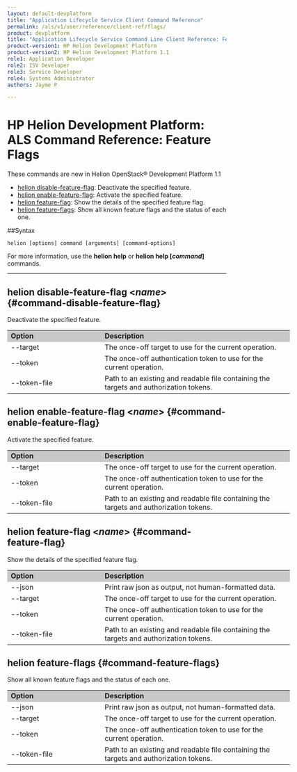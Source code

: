 ```yaml
---
layout: default-devplatform
title: "Application Lifecycle Service Client Command Reference"
permalink: /als/v1/user/reference/client-ref/flags/
product: devplatform
title: "Application Lifecycle Service Command Line Client Reference: Feature Flags"
product-version1: HP Helion Development Platform
product-version2: HP Helion Development Platform 1.1
role1: Application Developer 
role2: ISV Developer
role3: Service Developer
role4: Systems Administrator
authors: Jayme P

---
```

<!--UNDER REVISION-->

# HP Helion Development Platform: ALS Command Reference: Feature Flags

These commands are new in Helion OpenStack&reg; Development Platform 1.1

- [helion disable-feature-flag](#command-disable-feature-flag): Deactivate the specified feature. 
- [helion enable-feature-flag](#command-enable-feature-flag): Activate the specified feature.
- [helion feature-flag](#command-feature-flag): Show the details of the specified feature flag. 	
- [helion feature-flags](#command-feature-flags): Show all known feature flags and the status of each one.

##Syntax

	helion [options] command [arguments] [command-options]
For more information, use the **helion help** or **helion help [*command*]** commands.

<hr>
    
## helion disable-feature-flag <*name*> {#command-disable-feature-flag}
Deactivate the specified feature.

<table style="text-align: left; vertical-align: top; width:650px;">
<tr style="background-color: #C8C8C8;">
<td style="width: 200px;"><b>Option</b></td><td><b>Description</b></td>
</tr>
<tr><td>--target</td>
<td>The once-off target to use for the current operation.</td>
</tr>    <tr><td>--token</td>
<td>The once-off authentication token to use for the current
operation.</td>
</tr>    <tr><td>--token-file</td>
<td>Path to an existing and readable file containing the targets and
authorization tokens.</td>
</tr>
</table>	
    
## helion enable-feature-flag <*name*> {#command-enable-feature-flag}
Activate the specified feature.

<table style="text-align: left; vertical-align: top; width:650px;">
<tr style="background-color: #C8C8C8;">
<td style="width: 200px;"><b>Option</b></td><td><b>Description</b></td>
</tr>
<tr><td>--target</td>
<td>The once-off target to use for the current operation.</td>
</tr>    <tr><td>--token</td>
<td>The once-off authentication token to use for the current
operation.</td>
</tr>    <tr><td>--token-file</td>
<td>Path to an existing and readable file containing the targets and
authorization tokens.</td>
</tr>
</table>

## helion feature-flag <*name*> {#command-feature-flag}
Show the details of the specified feature flag.

<table style="text-align: left; vertical-align: top; width:650px;">
<tr style="background-color: #C8C8C8;">
<td style="width: 200px;"><b>Option</b></td><td><b>Description</b></td>
</tr><tr><td>--json</td><td>Print raw json as output, not human-formatted data.</td></tr>
<tr><td>--target</td>
<td>The once-off target to use for the current operation.</td>
</tr>    <tr><td>--token</td>
<td>The once-off authentication token to use for the current
operation.</td>
</tr>    <tr><td>--token-file</td>
<td>Path to an existing and readable file containing the targets and
authorization tokens.</td>
</tr>
</table>	
    
## helion feature-flags {#command-feature-flags}
Show all known feature flags and the status of each one.

<table style="text-align: left; vertical-align: top; width:650px;">
<tr style="background-color: #C8C8C8;">
<td style="width: 200px;"><b>Option</b></td><td><b>Description</b></td>
</tr><tr><td>--json</td><td>Print raw json as output, not human-formatted data.</td></tr>
<tr><td>--target</td>
<td>The once-off target to use for the current operation.</td>
</tr>    <tr><td>--token</td>
<td>The once-off authentication token to use for the current
operation.</td>
</tr>    <tr><td>--token-file</td>
<td>Path to an existing and readable file containing the targets and
authorization tokens.</td>
</tr>
</table>